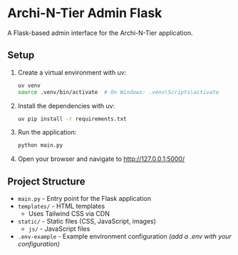 # Archi-N-Tier Admin Flask

A Flask-based admin interface for the Archi-N-Tier application.

## Setup

1. Create a virtual environment with uv:

    ```bash
    uv venv
    source .venv/bin/activate  # On Windows: .venv\Scripts\activate
    ```

2. Install the dependencies with uv:

    ```bash
    uv pip install -r requirements.txt
    ```

3. Run the application:

    ```bash
    python main.py
    ```

4. Open your browser and navigate to <http://127.0.0.1:5000/>

## Project Structure

-   `main.py` - Entry point for the Flask application
-   `templates/` - HTML templates
    -   Uses Tailwind CSS via CDN
-   `static/` - Static files (CSS, JavaScript, images)
    -   `js/` - JavaScript files
-   `.env-example` - Example environment configuration _(add a .env with your configuration)_
